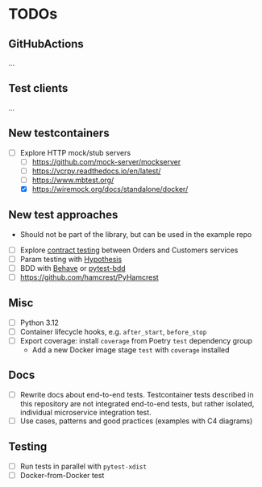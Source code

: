 # TODOs

## GitHubActions

...

## Test clients

...

## New testcontainers

- [ ] Explore HTTP mock/stub servers
  - [ ] <https://github.com/mock-server/mockserver>
  - [ ] <https://vcrpy.readthedocs.io/en/latest/>
  - [ ] <https://www.mbtest.org/>
  - [x] <https://wiremock.org/docs/standalone/docker/>

## New test approaches

- Should not be part of the library, but can be used in the example repo

- [ ] Explore [contract testing](https://github.com/pact-foundation/pact-python) between Orders and Customers services
- [ ] Param testing with [Hypothesis](https://hypothesis.readthedocs.io/en/latest/)
- [ ] BDD with [Behave](https://behave.readthedocs.io/en/latest/) or [pytest-bdd](https://pypi.org/project/pytest-bdd/)
- [ ] <https://github.com/hamcrest/PyHamcrest>

## Misc

- [ ] Python 3.12
- [ ] Container lifecycle hooks, e.g. `after_start`, `before_stop`
- [ ] Export coverage: install `coverage` from Poetry `test` dependency group
  - Add a new Docker image stage `test` with `coverage` installed

## Docs

- [ ] Rewrite docs about end-to-end tests.
      Testcontainer tests described in this repository are not integrated end-to-end tests,
      but rather isolated, individual microservice integration test.
- [ ] Use cases, patterns and good practices (examples with C4 diagrams)

## Testing

- [ ] Run tests in parallel with `pytest-xdist`
- [ ] Docker-from-Docker test
